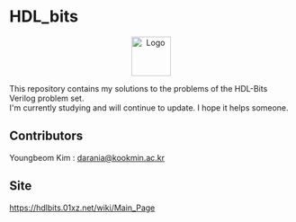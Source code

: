 <h1> HDL_bits </h1>
<p align="center">
  <a href="https://hdlbits.01xz.net/wiki/Main_Page">
    <img src="https://hdlbits.01xz.net/images/logo270.png" alt="Logo" width="70" height="70">
  </a> 
</p>

This repository contains my solutions to the problems of the HDL-Bits Verilog problem set. <br>
I'm currently studying and will continue to update. I hope it helps someone.

## Contributors
Youngbeom Kim : darania@kookmin.ac.kr

## Site
https://hdlbits.01xz.net/wiki/Main_Page
